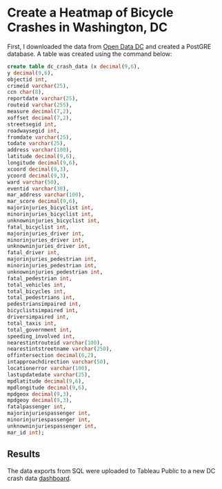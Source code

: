 # Create a Heatmap of Bicycle Crashes in Washington, DC

First, I downloaded the data from [Open Data DC](https://opendata.dc.gov/datasets/DCGIS::crashes-in-dc/about) and created a PostGRE database. A table was created using the command below:

```SQL
create table dc_crash_data (x decimal(9,6),
y decimal(9,6),
objectid int,
crimeid varchar(25),
ccn char(8),
reportdate varchar(25),
routeid varchar(255),
measure decimal(7,2),
xoffset decimal(7,2),
streetsegid int,
roadwaysegid int,
fromdate varchar(25),
todate varchar(25),
address varchar(100),
latitude decimal(9,6),
longitude decimal(9,6),
xcoord decimal(9,3),
ycoord decimal(9,3),
ward varchar(50),
eventid varchar(38),
mar_address varchar(100),
mar_score decimal(9,6),
majorinjuries_bicyclist int,
minorinjuries_bicyclist int,
unknowninjuries_bicyclist int,
fatal_bicyclist int,
majorinjuries_driver int,
minorinjuries_driver int,
unknowninjuries_driver int,
fatal_driver int,
majorinjuries_pedestrian int,
minorinjuries_pedestrian int,
unknowninjuries_pedestrian int,
fatal_pedestrian int,
total_vehicles int,
total_bicycles int,
total_pedestrians int,
pedestriansimpaired int,
bicyclistsimpaired int,
driversimpaired int,
total_taxis int,
total_government int,
speeding_involved int,
nearestintrouteid varchar(100),
nearestintstreetname varchar(250),
offintersection decimal(6,2),
intapproachdirection varchar(50),
locationerror varchar(100),
lastupdatedate varchar(25),
mpdlatitude decimal(9,6),
mpdlongitude decimal(9,6),
mpdgeox decimal(9,3),
mpdgeoy decimal(9,3),
fatalpassenger int,
majorinjuriespassenger int,
minorinjuriespassenger int,
unknowninjuriespassenger int,
mar_id int);
```




## Results

The data exports from SQL were uploaded to Tableau Public to a new DC crash data [dashboard](https://public.tableau.com/views/WashingtonDCBicycleCrashes/BicycleCrashesDashboard?:language=en-US&:display_count=n&:origin=viz_share_link).

